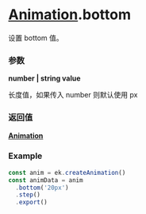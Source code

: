 # [Animation](./../Animation).bottom

设置 bottom 值。

### 参数

**number | string value**

长度值，如果传入 number 则默认使用 px

### 返回值

**[Animation](./../Animation)**

### Example

```ts
const anim = ek.createAnimation()
const animData = anim
  .bottom('20px')
  .step()
  .export()
```
